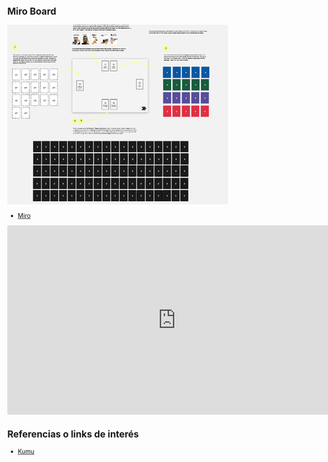 
## Miro Board
![](assets/presentaciones-7908cc22.png)
- [Miro](https://miro.com/app/board/uXjVPS4rR0w=/?share_link_id=77041739743)


<iframe width="768" height="432" src="https://miro.com/app/live-embed/uXjVPSAhpV4=/?moveToViewport=-2527,-1371,2980,2757&embedId=92235798379" frameborder="0" scrolling="no" allowfullscreen></iframe>


## Referencias o links de interés
- [Kumu](https://kumu.io/)
